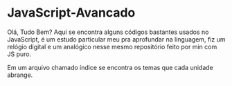 # JavaScript-Avancado
Olá, Tudo Bem? 
Aqui se encontra alguns códigos bastantes usados no JavaScript, é um estudo particular meu pra aprofundar na linguagem,
fiz um relógio digital e um analógico nesse mesmo repositório feito por min com JS puro.

Em um arquivo chamado índice se encontra os temas que cada unidade abrange. 
